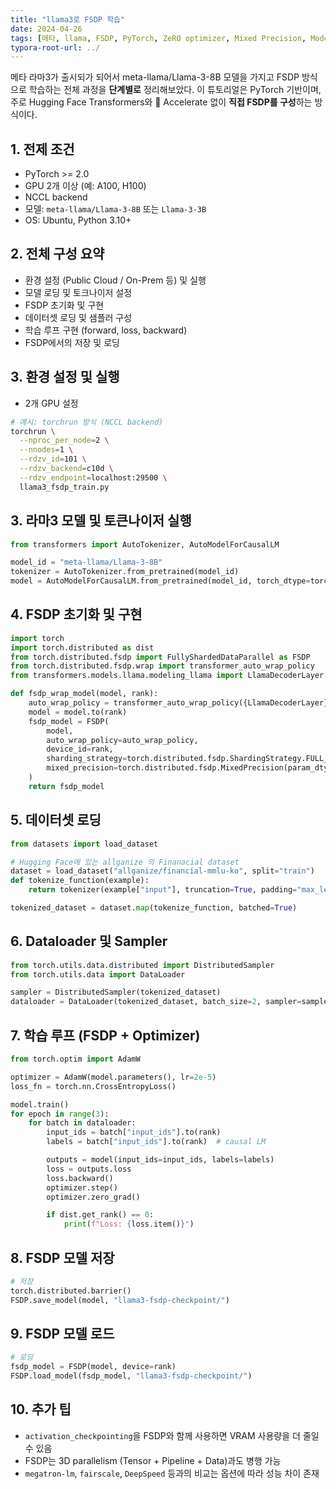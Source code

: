 ```yaml
---
title: "llama3로 FSDP 학습"
date: 2024-04-26
tags: [메타, llama, FSDP, PyTorch, ZeRO optimizer, Mixed Precision, Model Parallelism, Pipeline Parallelism, DeepSpeed-Inference, DDP, Distributed Data Parallel]
typora-root-url: ../
---
```


메타 라마3가 출시되가 되어서  meta-llama/Llama-3-8B 모델을 가지고 FSDP 방식으로 학습하는 전체 과정을 **단계별로** 정리해보았다. 이 튜토리얼은 PyTorch 기반이며, 주로 Hugging Face Transformers와 🤗 Accelerate 없이 **직접 FSDP를 구성**하는 방식이다.



## 1. 전제 조건 

* PyTorch >= 2.0
* GPU 2개 이상 (예: A100, H100)
* NCCL backend
* 모델: `meta-llama/Llama-3-8B` 또는 `Llama-3-3B`
* OS: Ubuntu, Python 3.10+



## 2. 전체 구성 요약

* 환경 설정 (Public Cloud / On-Prem 등) 및 실행
* 모델 로딩 및 토크나이저 설정
* FSDP 초기화 및 구현
* 데이터셋 로딩 및 샘플러 구성
* 학습 루프 구현 (forward, loss, backward)
* FSDP에서의 저장 및 로딩



## 3. 환경 설정 및 실행

* 2개 GPU 설정

```bash
# 예시: torchrun 방식 (NCCL backend)
torchrun \
  --nproc_per_node=2 \
  --nnodes=1 \
  --rdzv_id=101 \
  --rdzv_backend=c10d \
  --rdzv_endpoint=localhost:29500 \
  llama3_fsdp_train.py
```



## 3. 라마3 모델 및 토큰나이저 실행

```python
from transformers import AutoTokenizer, AutoModelForCausalLM

model_id = "meta-llama/Llama-3-8B"
tokenizer = AutoTokenizer.from_pretrained(model_id)
model = AutoModelForCausalLM.from_pretrained(model_id, torch_dtype=torch.bfloat16)
```



## 4. FSDP 초기화 및 구현

```python
import torch
import torch.distributed as dist
from torch.distributed.fsdp import FullyShardedDataParallel as FSDP
from torch.distributed.fsdp.wrap import transformer_auto_wrap_policy
from transformers.models.llama.modeling_llama import LlamaDecoderLayer

def fsdp_wrap_model(model, rank):
    auto_wrap_policy = transformer_auto_wrap_policy({LlamaDecoderLayer})
    model = model.to(rank)
    fsdp_model = FSDP(
        model,
        auto_wrap_policy=auto_wrap_policy,
        device_id=rank,
        sharding_strategy=torch.distributed.fsdp.ShardingStrategy.FULL_SHARD,
        mixed_precision=torch.distributed.fsdp.MixedPrecision(param_dtype=torch.bfloat16)
    )
    return fsdp_model
```



## 5. 데이터셋 로딩

```python
from datasets import load_dataset

# Hugging Face에 있는 allganize 의 Finanacial dataset
dataset = load_dataset("allganize/financial-mmlu-ko", split="train")
def tokenize_function(example):
    return tokenizer(example["input"], truncation=True, padding="max_length", max_length=512)

tokenized_dataset = dataset.map(tokenize_function, batched=True)

```



## 6. Dataloader 및 Sampler

```python
from torch.utils.data.distributed import DistributedSampler
from torch.utils.data import DataLoader

sampler = DistributedSampler(tokenized_dataset)
dataloader = DataLoader(tokenized_dataset, batch_size=2, sampler=sampler)
```



## 7. 학습 루프 (FSDP + Optimizer)

```python
from torch.optim import AdamW

optimizer = AdamW(model.parameters(), lr=2e-5)
loss_fn = torch.nn.CrossEntropyLoss()

model.train()
for epoch in range(3):
    for batch in dataloader:
        input_ids = batch["input_ids"].to(rank)
        labels = batch["input_ids"].to(rank)  # causal LM

        outputs = model(input_ids=input_ids, labels=labels)
        loss = outputs.loss
        loss.backward()
        optimizer.step()
        optimizer.zero_grad()

        if dist.get_rank() == 0:
            print(f"Loss: {loss.item()}")

```



## 8. FSDP 모델 저장

```python
# 저장
torch.distributed.barrier()
FSDP.save_model(model, "llama3-fsdp-checkpoint/")
```



## 9. FSDP 모델 로드

```python
# 로딩
fsdp_model = FSDP(model, device=rank)
FSDP.load_model(fsdp_model, "llama3-fsdp-checkpoint/")
```



## 10. 추가 팁

* `activation_checkpointing`을 FSDP와 함께 사용하면 VRAM 사용량을 더 줄일 수 있음
* FSDP는 3D parallelism (Tensor + Pipeline + Data)과도 병행 가능
* `megatron-lm`, `fairscale`, `DeepSpeed` 등과의 비교는 옵션에 따라 성능 차이 존재



